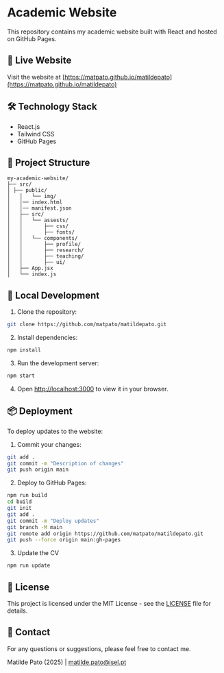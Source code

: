 # Academic Website

This repository contains my academic website built with React and hosted on GitHub Pages.

## 🚀 Live Website

Visit the website at [https://matpato.github.io/matildepato](https://matpato.github.io/matildepato)

## 🛠️ Technology Stack

- React.js
- Tailwind CSS
- GitHub Pages

## 📁 Project Structure

```
my-academic-website/
├── src/
│ ├── public/
│   │   └── img/ 
│   │── index.html
│   │── manifest.json    
│   ├── src/
│   │   └── assests/
│   │       ├── css/
│   │       ├── fonts/ 
│   │   └── components/
│   │       ├── profile/
│   │       ├── research/
│   │       ├── teaching/
│   │       ├── ui/
│   ├── App.jsx
│   └── index.js
```

## 🚀 Local Development

1. Clone the repository:
```bash
git clone https://github.com/matpato/matildepato.git
```

2. Install dependencies:
```bash
npm install
```

3. Run the development server:
```bash
npm start
```

4. Open [http://localhost:3000](http://localhost:3000) to view it in your browser.

## 📦 Deployment

To deploy updates to the website:

1. Commit your changes:
```bash
git add .
git commit -m "Description of changes"
git push origin main
```

2. Deploy to GitHub Pages:
```bash
npm run build
cd build
git init
git add .
git commit -m "Deploy updates"
git branch -M main
git remote add origin https://github.com/matpato/matildepato.git
git push --force origin main:gh-pages
```
3. Update the CV
```bash
npm run update
```

## 📄 License

This project is licensed under the MIT License - see the [LICENSE](LICENSE) file for details.

## 👤 Contact

For any questions or suggestions, please feel free to contact me.

Matilde Pato (2025) | matilde.pato@isel.pt
